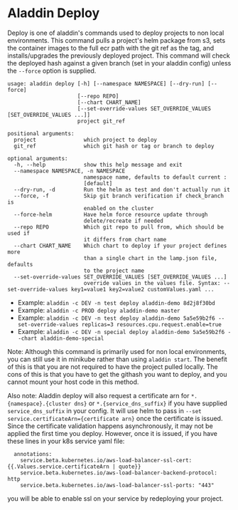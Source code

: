 # Aladdin Deploy
Deploy is one of aladdin's commands used to deploy projects to non local environments. This command pulls a project's helm package from s3, sets the container images to the full ecr path with the git ref as the tag, and installs/upgrades the previously deployed project. This command will check the deployed hash against a given branch (set in your aladdin config) unless the `--force` option is supplied.
```
usage: aladdin deploy [-h] [--namespace NAMESPACE] [--dry-run] [--force]
                      [--repo REPO]
                      [--chart CHART_NAME]
                      [--set-override-values SET_OVERRIDE_VALUES [SET_OVERRIDE_VALUES ...]]
                      project git_ref

positional arguments:
  project               which project to deploy
  git_ref               which git hash or tag or branch to deploy

optional arguments:
  -h, --help            show this help message and exit
  --namespace NAMESPACE, -n NAMESPACE
                        namespace name, defaults to default current :
                        [default]
  --dry-run, -d         Run the helm as test and don't actually run it
  --force, -f           Skip git branch verification if check_branch is
                        enabled on the cluster
  --force-helm          Have helm force resource update through
                        delete/recreate if needed
  --repo REPO           Which git repo to pull from, which should be used if
                        it differs from chart name
  --chart CHART_NAME    Which chart to deploy if your project defines more
                        than a single chart in the lamp.json file, defaults
                        to the project name
  --set-override-values SET_OVERRIDE_VALUES [SET_OVERRIDE_VALUES ...]
                        override values in the values file. Syntax: --set-override-values key1=value1 key2=value2 customValues.yaml ...
```
- Example: `aladdin -c DEV -n test deploy aladdin-demo 8d2j8f30bd`
- Example: `aladdin -c PROD deploy aladdin-demo master`
- Example: `aladdin -c DEV -n test deploy aladdin-demo 5a5e59b2f6 --set-override-values replicas=3 resources.cpu.request.enable=true`
- Example: `aladdin -c DEV -n special deploy aladdin-demo 5a5e59b2f6 --chart aladdin-demo-special`

Note: Although this command is primarily used for non local environments, you can still use it in minikube rather than using `aladdin start`. The benefit of this is that you are not required to have the project pulled locally. The cons of this is that you have to get the githash you want to deploy, and you cannot mount your host code in this method.

Also note: Aladdin deploy will also request a certificate arn for `*.{namespace}.{cluster dns}` or `*.{service_dns_suffix}` if you have supplied `service_dns_suffix` in your config. It will use helm to pass in `--set service.certificateArn={certificate arn}` once the certificate is issued. Since the certificate validation happens asynchronously, it may not be applied the first time you deploy. However, once it is issued, if you have these lines in your k8s service yaml file:
```
  annotations:
    service.beta.kubernetes.io/aws-load-balancer-ssl-cert: {{.Values.service.certificateArn | quote}}
    service.beta.kubernetes.io/aws-load-balancer-backend-protocol: http
    service.beta.kubernetes.io/aws-load-balancer-ssl-ports: "443"
```
you will be able to enable ssl on your service by redeploying your project.

